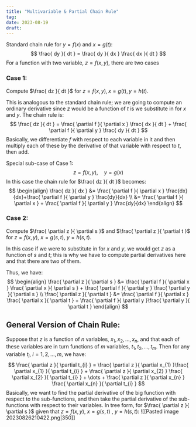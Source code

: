 ```yaml
---
title: "Multivariable & Partial Chain Rule"
tag:
date: 2023-08-19
draft:
---
```


Standard chain rule for $y=f(x)$ and $x=g(t)$:
$$
\frac{ dy }{ dt } = \frac{ dy }{ dx } \frac{ dx }{ dt } 
$$
For a function with two variable, $z=f(x,y)$, there are two cases

### Case 1:
Compute $\frac{ dz }{ dt }$ for $z = f(x,y), x=g(t), y=h(t)$.

This is analogous to the standard chain rule; we are going to compute an ordinary derivative since $z$ would be a function of $t$ is we substitute in for $x$ and $y$. The chain rule is:
$$
\frac{ dz }{ dt } = \frac{ \partial f }{ \partial x } \frac{ dx }{ dt } + \frac{ \partial f }{ \partial y } \frac{ dy }{ dt } 
$$
Basically, we differentiate $f$ with respect to each variable in it and then multiply each of these by the derivative of that variable with respect to $t$, then add.

Special sub-case of Case 1:
$$
z=f(x,y), \quad y=g(x)
$$
In this case the chain rule for $\frac{ dz }{ dt }$ becomes:
$$
\begin{align}
\frac{ dz }{ dx } &= \frac{ \partial f }{ \partial x } \frac{dx}{dx}+\frac{ \partial f }{ \partial y } \frac{dy}{dx} \\
&= \frac{ \partial f }{ \partial x } + \frac{ \partial f }{ \partial y } \frac{dy}{dx}
\end{align}
$$
### Case 2:
Compute $\frac{ \partial z }{ \partial s }$ and $\frac{ \partial z }{ \partial t }$ for $z=f(x,y)$, $x=g(s,t)$, $y=h(s,t)$.

In this case if we were to substitute in for $x$ and $y$, we would get $z$ as a function of $s$ and $t$; this is why we have to compute partial derivatives here and that there are two of them.

Thus, we have:
$$
\begin{align}
\frac{ \partial z }{ \partial s } &= \frac{ \partial f }{ \partial x } \frac{ \partial x }{ \partial s } + \frac{ \partial f }{ \partial y } \frac{ \partial y }{ \partial s }   \\
\frac{ \partial z }{ \partial t } &= \frac{ \partial f }{ \partial x } \frac{ \partial x }{ \partial t } + \frac{ \partial f }{ \partial y }\frac{ \partial y }{ \partial t }   
\end{align}
$$

## General Version of Chain Rule:
Suppose that $z$ is a function of $n$ variables, $x_{1}, x_{2}, \dots, x_{n}$, and that each of these variables are in turn functions of $m$ variables, $t_{1}, t_{2},  \dots, t_{m}$. Then for any variable $t_{i}$, $i=1, 2,\dots,m$, we have:
$$
\frac{ \partial z }{ \partial t_{i} } = \frac{ \partial z }{ \partial x_{1} }\frac{ \partial x_{1} }{ \partial t_{i} } + \frac{ \partial z }{ \partial x_{2} } \frac{ \partial x_{2} }{ \partial t_{i} } + \dots + \frac{ \partial z }{ \partial x_{n} } \frac{ \partial x_{n} }{ \partial t_{i} }  
$$
Basically, we want to find the partial derivative of the big function with respect to the sub-functions, and then take the partial derivative of the sub-functions with respect to their variables.
In tree form, for $\frac{ \partial z }{ \partial s }$ given that $z=f(x,y)$, $x=g(s,t)$ , $y=h(s,t)$:
![[Pasted image 20230826210422.png|350]]


